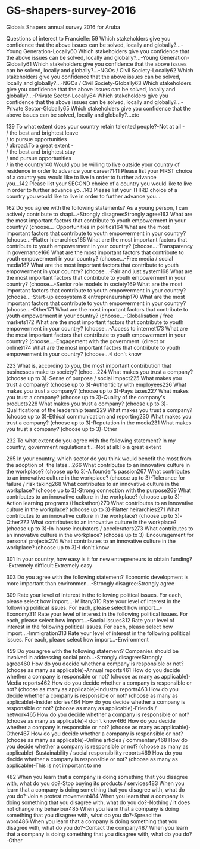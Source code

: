# GS-shapers-survey-2016
Globals Shapers annual survey 2016 for Aruba


Questions of interest to Francielle:
59 Which stakeholders give you confidence that the above issues can be solved, locally and globally?...-Young Generation-Locally60 Which stakeholders give you confidence that the above issues can be solved, locally and globally?...-Young Generation-Globally61 Which stakeholders give you confidence that the above issues can be solved, locally and globally?...-NGOs / Civil Society-Locally62 Which stakeholders give you confidence that the above issues can be solved, locally and globally?...-NGOs / Civil Society-Globally63 Which stakeholders give you confidence that the above issues can be solved, locally and globally?...-Private Sector-Locally64 Which stakeholders give you confidence that the above issues can be solved, locally and globally?...-Private Sector-Globally65 Which stakeholders give you confidence that the above issues can be solved, locally and globally?...etc

139 To what extent does your country retain talented people?-Not at all -<br /> / the best and brightest leave<br /> / to pursue opportunities<br /> / abroad:To a great extent -<br /> / the best and brightest stay<br /> / and pursue opportunities<br /> / in the country140 Would you be willing to live outside your country of residence in order to advance your career?141 Please list your FIRST choice of a country you would like to live in order to further advance you...142 Please list your SECOND choice of a country you would like to live in order to further advance yo...143 Please list your THIRD choice of a country you would like to live in order to further advance you...

162 Do you agree with the following statements? As a young person, I can actively contribute to shapi...-Strongly disagree:Strongly agree163 What are the most important factors that contribute to youth empowerment in your country? (choose...-Opportunities in politics164 What are the most important factors that contribute to youth empowerment in your country? (choose...-Flatter hierarchies165 What are the most important factors that contribute to youth empowerment in your country? (choose...-Transparency in governance166 What are the most important factors that contribute to youth empowerment in your country? (choose...-Free media / social media167 What are the most important factors that contribute to youth empowerment in your country? (choose...-Fair and just system168 What are the most important factors that contribute to youth empowerment in your country? (choose...-Senior role models in society169 What are the most important factors that contribute to youth empowerment in your country? (choose...-Start-up ecosystem & entrepreneurship170 What are the most important factors that contribute to youth empowerment in your country? (choose...-Other171 What are the most important factors that contribute to youth empowerment in your country? (choose...-Globalisation / free markets172 What are the most important factors that contribute to youth empowerment in your country? (choose...-Access to internet173 What are the most important factors that contribute to youth empowerment in your country? (choose...-Engagement with the government  (direct or online)174 What are the most important factors that contribute to youth empowerment in your country? (choose...-I don't know

223 What is, according to you, the most important contribution that businesses make to society? (choo...224 What makes you trust a company? (choose up to 3)-Sense of purpose / social impact225 What makes you trust a company? (choose up to 3)-Authenticity with employees226 What makes you trust a company? (choose up to 3)-Pays taxes227 What makes you trust a company? (choose up to 3)-Quality of the company's products228 What makes you trust a company? (choose up to 3)-Qualifications of the leadership team229 What makes you trust a company? (choose up to 3)-Ethical communication and reporting230 What makes you trust a company? (choose up to 3)-Reputation in the media231 What makes you trust a company? (choose up to 3)-Other

232 To what extent do you agree with the following statement? In my country, government regulations f...-Not at all:To a great extent

265 In your country, which sector do you think would benefit the most from the adoption of  the lates...266 What contributes to an innovative culture in the workplace? (choose up to 3)-A founder's passion267 What contributes to an innovative culture in the workplace? (choose up to 3)-Tolerance for failure / risk taking268 What contributes to an innovative culture in the workplace? (choose up to 3)-Strong connection with the purpose269 What contributes to an innovative culture in the workplace? (choose up to 3)-Action learning programs (Hackathon)270 What contributes to an innovative culture in the workplace? (choose up to 3)-Flatter heirarchies271 What contributes to an innovative culture in the workplace? (choose up to 3)-Other272 What contributes to an innovative culture in the workplace? (choose up to 3)-In-house incubators / accelerators273 What contributes to an innovative culture in the workplace? (choose up to 3)-Encouragement for personal projects274 What contributes to an innovative culture in the workplace? (choose up to 3)-I don't know

301 In your country, how easy is it for new entrepreneurs to obtain funding?-Extremely difficult:Extremely easy

303 Do you agree with the following statement? Economic development is more important than environmen...-Strongly disagree:Strongly agree

309 Rate your level of interest in the following political issues. For each, please select how import...-Military310 Rate your level of interest in the following political issues. For each, please select how import...-Economy311 Rate your level of interest in the following political issues. For each, please select how import...-Social issues312 Rate your level of interest in the following political issues. For each, please select how import...-Immigration313 Rate your level of interest in the following political issues. For each, please select how import...-Environment

459 Do you agree with the following statement? Companies should be involved in addressing social prob...-Strongly disagree:Strongly agree460 How do you decide whether a company is responsible or not? (choose as many as applicable)-Annual reports461 How do you decide whether a company is responsible or not? (choose as many as applicable)-Media reports462 How do you decide whether a company is responsible or not? (choose as many as applicable)-Industry reports463 How do you decide whether a company is responsible or not? (choose as many as applicable)-Insider stories464 How do you decide whether a company is responsible or not? (choose as many as applicable)-Friends / network465 How do you decide whether a company is responsible or not? (choose as many as applicable)-I don't know466 How do you decide whether a company is responsible or not? (choose as many as applicable)-Other467 How do you decide whether a company is responsible or not? (choose as many as applicable)-Online articles / commentary468 How do you decide whether a company is responsible or not? (choose as many as applicable)-Sustainability / social responsibility reports469 How do you decide whether a company is responsible or not? (choose as many as applicable)-This is not important to me

482 When you learn that a company is doing something that you disagree with, what do you do?-Stop buying its products / services483 When you learn that a company is doing something that you disagree with, what do you do?-Join a protest movement484 When you learn that a company is doing something that you disagree with, what do you do?-Nothing / it does not change my behaviour485 When you learn that a company is doing something that you disagree with, what do you do?-Spread the word486 When you learn that a company is doing something that you disagree with, what do you do?-Contact the company487 When you learn that a company is doing something that you disagree with, what do you do?-Other

